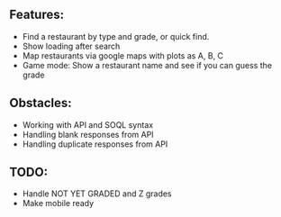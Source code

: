 ## Features:

* Find a restaurant by type and grade, or quick find.
* Show loading after search
* Map restaurants via google maps with plots as A, B, C
* Game mode: Show a restaurant name and see if you can guess the grade


## Obstacles:

* Working with API and SOQL syntax
* Handling blank responses from API
* Handling duplicate responses from API

## TODO:

* Handle NOT YET GRADED and Z grades
* Make mobile ready